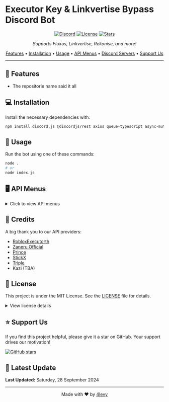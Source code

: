 # Executor Key & Linkvertise Bypass Discord Bot

<div align="center">

[![Discord](https://img.shields.io/discord/1007520773096886323?color=7289DA&logo=discord&logoColor=white)](https://discord.gg/TSdpyMMfrU)
[![License](https://img.shields.io/badge/license-MIT-blue.svg)](https://opensource.org/licenses/MIT)
[![Stars](https://img.shields.io/github/stars/4levy/Executor-Key-Bypass-Discord-Bot.svg?style=social)](https://github.com/4levy/Executor-Key-Bypass-Discord-Bot/stargazers)

*Supports Fluxus, Linkvertise, Rekonise, and more!*

[Features](#-features) • 
[Installation](#-installation) • 
[Usage](#-usage) • 
[API Menus](#-api-menus) • 
[Discord Servers](#-discord-servers) • 
[Support Us](#-support-us)

</div>

---

## 🚀 Features

- The repositorie name said it all

## 💻 Installation

Install the necessary dependencies with:

```bash
npm install discord.js @discordjs/rest axios queue-typescript async-mutex winston dotenv
```

## 🚀 Usage

Run the bot using one of these commands:

```bash
node .
# or
node index.js
```

## 🖥️ API Menus

<details>
<summary>Click to view API menus</summary>

| API | Menu |
|-----|------|
| RobloxExecutorth | ![RobloxExecutorth API Menu](https://github.com/user-attachments/assets/45665969-dd92-4174-b653-0b76b6ee8d85) |
| Zaneru | ![Zaneru API Menu](https://github.com/user-attachments/assets/ac2025df-ce06-4bff-91c7-12e9cdd13770) |
| Prince | ![Prince API Menu](https://github.com/user-attachments/assets/4a79f99e-ee49-40d6-baeb-f3bec52161f6) |
| XKeybypass | ![Xkeybypass API Menu](https://github.com/user-attachments/assets/d0dcfbd3-5b10-4de6-85f1-900886a7e451) |
| Triple | ![Triple API MENU](https://github.com/user-attachments/assets/21368ed6-50e4-41e2-8beb-6798d024e4a8) |
| Kazi | ![Kazi API MENU](https://github.com/user-attachments/assets/87f32f77-0b2c-4e31-a6b2-31b6f79435f4) |

</details>

## 👏 Credits

A big thank you to our API providers:

- [RobloxExecutorth](https://discord.gg/T8ssT6TXKz)
- [Zaneru Official](https://discord.gg/n9tj34TpC7)
- [Prince](https://discord.gg/JdfNG6bEQn)
- [StickX](https://discord.gg/WX5GTAs4GG)
- [Triple](https://discord.gg/pcvm4UXfMR)
- Kazi (TBA)

## 📜 License

This project is under the MIT License. See the [LICENSE](LICENSE) file for details.

<details>
<summary>View license details</summary>

### 🌍 English

#### ✅ Permissions
- Commercial use
- Modification
- Distribution
- Private use

#### ❌ Limitations
- No liability (except in cases of gross negligence or intentional misconduct)
- No warranty

#### ⚠️ Conditions
- License and copyright notice must be included

### 🇹🇭 Thai

#### ✅ สิทธิ์การใช้งาน
- การใช้งานเชิงพาณิชย์
- การแก้ไข
- การแจกจ่าย
- การใช้งานส่วนตัว

#### ❌ ข้อจำกัด
- ไม่มีความรับผิดชอบ (ยกเว้นในกรณีของความประมาทเลินเล่ออย่างร้ายแรงหรือเจตนาทำให้เกิดความเสียหาย)
- ไม่มีการรับประกัน

#### ⚠️ เงื่อนไข
- ต้องระบุลิขสิทธิ์และใบอนุญาต

</details>

## ⭐ Support Us

If you find this project helpful, please give it a star on GitHub. Your support drives our motivation!

[![GitHub stars](https://img.shields.io/github/stars/4levy/Executor-Key-Bypass-Discord-Bot.svg?style=social&label=Star)](https://github.com/4levy/Executor-Key-Bypass-Discord-Bot)

## 🔄 Latest Update

**Last Updated:** Saturday, 28 September 2024

---

<div align="center">

Made with ❤️ by [4levy](https://github.com/4levy)

</div>
